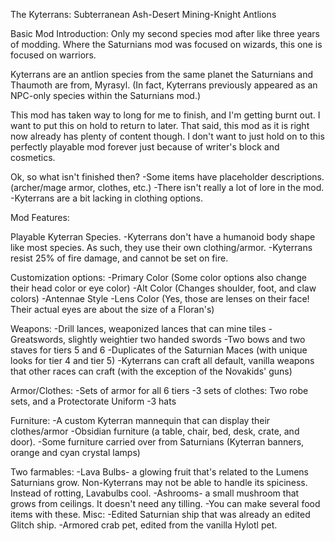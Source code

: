 The Kyterrans: Subterranean Ash-Desert Mining-Knight Antlions

Basic Mod Introduction:
Only my second species mod after like three years of modding. Where the Saturnians mod was focused on wizards, this one is focused on warriors.

Kyterrans are an antlion species from the same planet the Saturnians and Thaumoth are from, Myrasyl. (In fact, Kyterrans previously appeared as an NPC-only species within the Saturnians mod.)

This mod has taken way to long for me to finish, and I'm getting burnt out. I want to put this on hold to return to later.
That said, this mod as it is right now already has plenty of content though. I don't want to just hold on to this perfectly playable mod forever just because of writer's block and cosmetics.

Ok, so what isn't finished then?
	-Some items have placeholder descriptions. (archer/mage armor, clothes, etc.)
	-There isn't really a lot of lore in the mod.
	-Kyterrans are a bit lacking in clothing options.

Mod Features:

Playable Kyterran Species.
	-Kyterrans don't have a humanoid body shape like most species. As such, they use their own clothing/armor.
	-Kyterrans resist 25% of fire damage, and cannot be set on fire.
	
Customization options:
	-Primary Color (Some color options also change their head color or eye color)
	-Alt Color (Changes shoulder, foot, and claw colors)
	-Antennae Style
	-Lens Color (Yes, those are lenses on their face! Their actual eyes are about the size of a Floran's)

Weapons:
	-Drill lances, weaponized lances that can mine tiles
	-Greatswords, slightly weightier two handed swords
	-Two bows and two staves for tiers 5 and 6
	-Duplicates of the Saturnian Maces (with unique looks for tier 4 and tier 5) 
	-Kyterrans can craft all default, vanilla weapons that other races can craft (with the exception of the Novakids' guns)
	
Armor/Clothes:
	-Sets of armor for all 6 tiers 
	-3 sets of clothes: Two robe sets, and a Protectorate Uniform
	-3 hats

Furniture:
	-A custom Kyterran mannequin that can display their clothes/armor
	-Obsidian furniture (a table, chair, bed, desk, crate, and door).
	-Some furniture carried over from Saturnians (Kyterran banners, orange and cyan crystal lamps)
	
Two farmables: 
	-Lava Bulbs- a glowing fruit that's related to the Lumens Saturnians grow. Non-Kyterrans may not be able to handle its spiciness. Instead of rotting, Lavabulbs cool.
	-Ashrooms- a small mushroom that grows from ceilings. It doesn't need any tilling.
	-You can make several food items with these.
Misc:
	-Edited Saturnian ship that was already an edited Glitch ship.
	-Armored crab pet, edited from the vanilla Hylotl pet.
